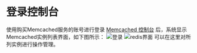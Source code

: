 # 登录控制台

使用购买Memcached服务的账号进行登录  [Memcached 控制台](https://memcached-console.jdcloud.com/memcached) 后，系统显示Memcached实例列表界面，如下图所示：
 ![登录](https://github.com/jdcloudcom/cn/blob/master/image/Redis/login1.PNG)
 ![redis界面](https://github.com/jdcloudcom/cn/blob/JCS-for-Memcached/image/Memcached/login.png)
可以在这里对所列实例进行操作管理。

